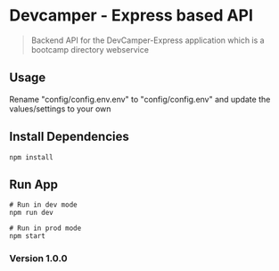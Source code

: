 # Devcamper - Express based API

> Backend API for the DevCamper-Express application which is a bootcamp directory webservice

## Usage

Rename "config/config.env.env" to "config/config.env" and update the values/settings to your own

## Install Dependencies

```
npm install
```

## Run App

```
# Run in dev mode
npm run dev
```

```
# Run in prod mode
npm start
```

### Version 1.0.0
